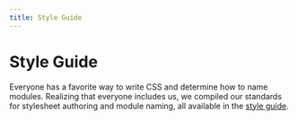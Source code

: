 ```yaml
---
title: Style Guide
---
```


# Style Guide

Everyone has a favorite way to write CSS and determine how to name modules. Realizing that everyone includes us, we compiled our standards for stylesheet authoring and module naming, all available in the [style guide](http://mvcss.github.io/styleguide/).

